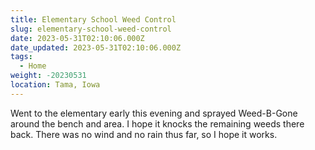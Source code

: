 ```yaml
---
title: Elementary School Weed Control
slug: elementary-school-weed-control
date: 2023-05-31T02:10:06.000Z
date_updated: 2023-05-31T02:10:06.000Z
tags: 
  - Home
weight: -20230531
location: Tama, Iowa
---
```


Went to the elementary early this evening and sprayed Weed-B-Gone around the bench and area.  I hope it knocks the remaining weeds there back.  There was no wind and no rain thus far, so I hope it works.
